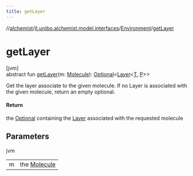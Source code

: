 ```yaml
---
title: getLayer
---
```

//[alchemist](../../../index.html)/[it.unibo.alchemist.model.interfaces](../index.html)/[Environment](index.html)/[getLayer](get-layer.html)



# getLayer



[jvm]\
abstract fun [getLayer](get-layer.html)(m: [Molecule](../-molecule/index.html)): [Optional](https://docs.oracle.com/javase/8/docs/api/java/util/Optional.html)<[Layer](../-layer/index.html)<[T](../-node/index.html), [P](../-position2-d/index.html)>>



Get the layer associate to the given molecule. If no Layer is associated with the given molecule, return an empty optional.



#### Return



the [Optional](https://docs.oracle.com/javase/8/docs/api/java/util/Optional.html) containing the [Layer](../-layer/index.html) associated with the requested molecule



## Parameters


jvm

| | |
|---|---|
| m | the [Molecule](../-molecule/index.html) |




